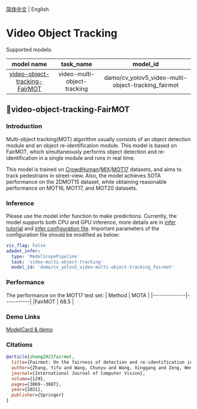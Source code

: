 [简体中文](./video_object_tracking.md) | English
# Video Object Tracking

Supported models:

|model name|task_name|model_id|
|:--:|:--:|:--:|
|[video-object-tracking-FairMOT](#video-object-tracking-FairMOT)|video-multi-object-tracking|damo/cv_yolov5_video-multi-object-tracking_fairmot|

## 📌video-object-tracking-FairMOT ##
### Introduction
Multi-object tracking(MOT) algorithm usually consists of an object detection module and an object re-identification module. This model is based on FairMOT, which simultaneously performs object detection and re-identification in a single module and runs in real time.

This model is trained on [CrowdHuman](https://www.crowdhuman.org/)/[MIX](https://github.com/Zhongdao/Towards-Realtime-MOT/blob/master/DATASET_ZOO.md)/[MOT17](https://motchallenge.net/data/MOT17/) datasets, and aims to track pedestrians in street-view. Also, the model achieves SOTA performance on the 2DMOT15 dataset, while obtaining reasonable performance on MOT16, MOT17, and MOT20 datasets.

### Inference
Please use the model infer function to make predictions. Currently, the model supports both CPU and GPU inference, more details are in [infer tutorial](../infer/infer_tutorial_EN.md) and [infer configuration file](../../configs/infer/model_infer.yaml). Important parameters of the configuration file should be modified as below:

```yaml
vis_flag: False
adadet_infer:
  type: 'ModelScopePipeline'
  task: 'video-multi-object-tracking'
  model_id: 'damo/cv_yolov5_video-multi-object-tracking_fairmot'
```

### Performance
The performance on the MOT17 test set:
| Method    |  MOTA |
|--------------|-----------|
|FairMOT  | 68.5 |

### Demo Links
[ModelCard & demo](https://modelscope.cn/models/damo/cv_yolov5_video-multi-object-tracking_fairmot/summary)

### Citations

```BibTeX
@article{zhang2021fairmot,
  title={Fairmot: On the fairness of detection and re-identification in multiple object tracking},
  author={Zhang, Yifu and Wang, Chunyu and Wang, Xinggang and Zeng, Wenjun and Liu, Wenyu},
  journal={International Journal of Computer Vision},
  volume={129},
  pages={3069--3087},
  year={2021},
  publisher={Springer}
}
```
